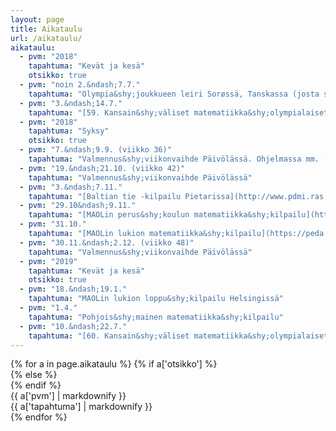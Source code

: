 ```yaml
---
layout: page
title: Aikataulu
url: /aikataulu/
aikataulu:
  - pvm: "2018"
    tapahtuma: "Kevät ja kesä"
    otsikko: true
  - pvm: "noin 2.&ndash;7.7."
    tapahtuma: "Olympia&shy;joukkueen leiri Sorøssä, Tanskassa (josta siirtymä suoraan Romaniaan)"
  - pvm: "3.&ndash;14.7."
    tapahtuma: "[59. Kansain&shy;väliset matematiikka&shy;olympialaiset](http://www.imo2018.org/) Cluj-Napocassa Romaniassa"
  - pvm: "2018"
    tapahtuma: "Syksy"
    otsikko: true
  - pvm: "7.&ndash;9.9. (viikko 36)"
    tapahtuma: "Valmennus&shy;viikonvaihde Päivölässä. Ohjelmassa mm. [iranilainen geometria&shy;kilpailu](http://igo-official.ir/?lang=en) erikseen kutsutuille ja Baltian tie -joukkueen valinta&shy;koe, johon kaikki voivat osallistua. Baltian tie on tänä vuonna Venäjällä, jonne matkustamiseen tarvitaan viisumi. Jos koet olevasi ehdolla joukkueeseen, ota viikon&shy;vaihteeseen mukaan passi, joka on voimassa vähintään 6 kk Baltian tien päättymisestä, 7.5.2019 asti."
  - pvm: "19.&ndash;21.10. (viikko 42)"
    tapahtuma: "Valmennus&shy;viikonvaihde Päivölässä"
  - pvm: "3.&ndash;7.11."
    tapahtuma: "[Baltian tie -kilpailu Pietarissa](http://www.pdmi.ras.ru/EIMI/2018/Baltic_way/index.html)"
  - pvm: "29.10&ndash;9.11."
    tapahtuma: "[MAOLin perus&shy;koulun matematiikka&shy;kilpailu](https://peda.net/yhdistykset/maol-ry/kilpailut/ntk/pm)"
  - pvm: "31.10."
    tapahtuma: "[MAOLin lukion matematiikka&shy;kilpailu](https://peda.net/yhdistykset/maol-ry/kilpailut/ntk/lm)"
  - pvm: "30.11.&ndash;2.12. (viikko 48)"
    tapahtuma: "Valmennus&shy;viikonvaihde Päivölässä"
  - pvm: "2019"
    tapahtuma: "Kevät ja kesä"
    otsikko: true
  - pvm: "18.&ndash;19.1."
	tapahtuma: "MAOLin lukion loppu&shy;kilpailu Helsingissä"
  - pvm: "1.4."
    tapahtuma: "Pohjois&shy;mainen matematiikka&shy;kilpailu"
  - pvm: "10.&ndash;22.7."
    tapahtuma: "[60. Kansain&shy;väliset matematiikka&shy;olympialaiset](https://www.imo2019.uk/) Bathissa, Yhdisty&shy;neessä Kuningas&shy;kunnassa"
---
```

<div class="list-group">
{% for a in page.aikataulu %}
{% if a['otsikko'] %}<div class="list-group-item-info row">{% else %}<div class="list-group-item row">{% endif %}
<div class="col-sm-3">{{ a['pvm'] | markdownify }}</div>
<div class="col-sm-9">{{ a['tapahtuma'] | markdownify }}</div>
</div>
{% endfor %}
</div>
